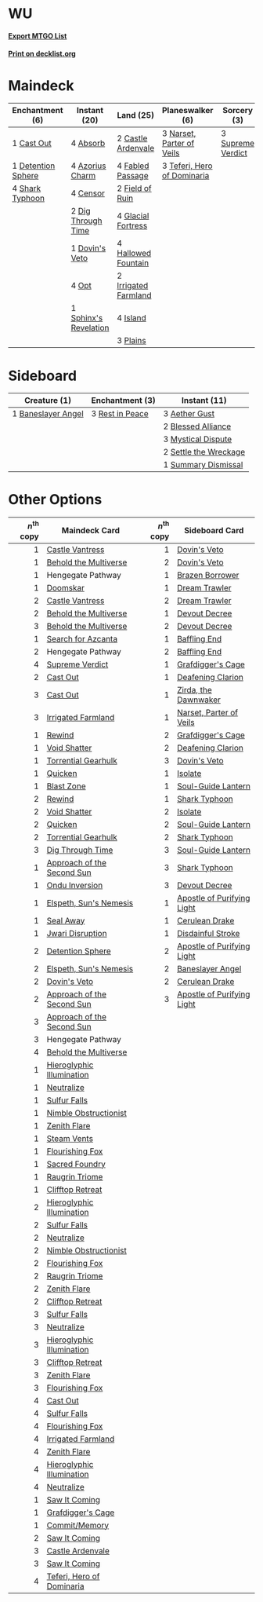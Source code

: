 # WU

#### [Export MTGO List](../collection/WU/WU.txt)
#### [Print on decklist.org](http://decklist.org/?deckmain=4%09Absorb%0A4%09Azorius%20Charm%0A1%09Cast%20Out%0A2%09Castle%20Ardenvale%0A4%09Censor%0A1%09Detention%20Sphere%0A2%09Dig%20Through%20Time%0A1%09Dovin's%20Veto%0A4%09Fabled%20Passage%0A2%09Field%20of%20Ruin%0A4%09Glacial%20Fortress%0A4%09Hallowed%20Fountain%0A2%09Irrigated%20Farmland%0A4%09Island%0A3%09Narset,%20Parter%20of%20Veils%0A4%09Opt%0A3%09Plains%0A4%09Shark%20Typhoon%0A1%09Sphinx's%20Revelation%0A3%09Supreme%20Verdict%0A3%09Teferi,%20Hero%20of%20Dominaria&deckside=3%09Aether%20Gust%0A1%09Baneslayer%20Angel%0A2%09Blessed%20Alliance%0A3%09Mystical%20Dispute%0A3%09Rest%20in%20Peace%0A2%09Settle%20the%20Wreckage%0A1%09Summary%20Dismissal)
# Maindeck

|                                       Enchantment (6)                                       |                                          Instant (20)                                          |                                           Land (25)                                           |                                           Planeswalker (6)                                           |                                        Sorcery (3)                                         |
|---------------------------------------------------------------------------------------------|------------------------------------------------------------------------------------------------|-----------------------------------------------------------------------------------------------|------------------------------------------------------------------------------------------------------|--------------------------------------------------------------------------------------------|
|1 [Cast Out](http://gatherer.wizards.com/Pages/Card/Details.aspx?multiverseid=426710)        |4 [Absorb](http://gatherer.wizards.com/Pages/Card/Details.aspx?multiverseid=23155)              |2 [Castle Ardenvale](http://gatherer.wizards.com/Pages/Card/Details.aspx?multiverseid=473200)  |3 [Narset, Parter of Veils](http://gatherer.wizards.com/Pages/Card/Details.aspx?multiverseid=460988)  |3 [Supreme Verdict](http://gatherer.wizards.com/Pages/Card/Details.aspx?multiverseid=438776)|
|1 [Detention Sphere](http://gatherer.wizards.com/Pages/Card/Details.aspx?multiverseid=460139)|4 [Azorius Charm](http://gatherer.wizards.com/Pages/Card/Details.aspx?multiverseid=460137)      |4 [Fabled Passage](http://gatherer.wizards.com/Pages/Card/Details.aspx?multiverseid=473206)    |3 [Teferi, Hero of Dominaria](http://gatherer.wizards.com/Pages/Card/Details.aspx?multiverseid=443095)|                                                                                            |
|4 [Shark Typhoon](http://gatherer.wizards.com/Pages/Card/Details.aspx?multiverseid=479587)   |4 [Censor](http://gatherer.wizards.com/Pages/Card/Details.aspx?multiverseid=426748)             |2 [Field of Ruin](http://gatherer.wizards.com/Pages/Card/Details.aspx?multiverseid=435415)     |                                                                                                      |                                                                                            |
|                                                                                             |2 [Dig Through Time](http://gatherer.wizards.com/Pages/Card/Details.aspx?multiverseid=386518)   |4 [Glacial Fortress](http://gatherer.wizards.com/Pages/Card/Details.aspx?multiverseid=190562)  |                                                                                                      |                                                                                            |
|                                                                                             |1 [Dovin's Veto](http://gatherer.wizards.com/Pages/Card/Details.aspx?multiverseid=461120)       |4 [Hallowed Fountain](http://gatherer.wizards.com/Pages/Card/Details.aspx?multiverseid=97071)  |                                                                                                      |                                                                                            |
|                                                                                             |4 [Opt](http://gatherer.wizards.com/Pages/Card/Details.aspx?multiverseid=442948)                |2 [Irrigated Farmland](http://gatherer.wizards.com/Pages/Card/Details.aspx?multiverseid=426947)|                                                                                                      |                                                                                            |
|                                                                                             |1 [Sphinx's Revelation](http://gatherer.wizards.com/Pages/Card/Details.aspx?multiverseid=460150)|4 [Island](http://gatherer.wizards.com/Pages/Card/Details.aspx?multiverseid=439857)            |                                                                                                      |                                                                                            |
|                                                                                             |                                                                                                |3 [Plains](http://gatherer.wizards.com/Pages/Card/Details.aspx?multiverseid=439856)            |                                                                                                      |                                                                                            |


# Sideboard

|                                        Creature (1)                                         |                                     Enchantment (3)                                      |                                          Instant (11)                                          |
|---------------------------------------------------------------------------------------------|------------------------------------------------------------------------------------------|------------------------------------------------------------------------------------------------|
|1 [Baneslayer Angel](http://gatherer.wizards.com/Pages/Card/Details.aspx?multiverseid=191065)|3 [Rest in Peace](http://gatherer.wizards.com/Pages/Card/Details.aspx?multiverseid=442021)|3 [Aether Gust](http://gatherer.wizards.com/Pages/Card/Details.aspx?multiverseid=466796)        |
|                                                                                             |                                                                                          |2 [Blessed Alliance](http://gatherer.wizards.com/Pages/Card/Details.aspx?multiverseid=414302)   |
|                                                                                             |                                                                                          |3 [Mystical Dispute](http://gatherer.wizards.com/Pages/Card/Details.aspx?multiverseid=473020)   |
|                                                                                             |                                                                                          |2 [Settle the Wreckage](http://gatherer.wizards.com/Pages/Card/Details.aspx?multiverseid=435186)|
|                                                                                             |                                                                                          |1 [Summary Dismissal](http://gatherer.wizards.com/Pages/Card/Details.aspx?multiverseid=414370)  |


# Other Options

|*n*<sup>th</sup> copy|                                            Maindeck Card                                            |*n*<sup>th</sup> copy|                                           Sideboard Card                                            |
|--------------------:|-----------------------------------------------------------------------------------------------------|--------------------:|-----------------------------------------------------------------------------------------------------|
|                    1|[Castle Vantress](http://gatherer.wizards.com/Pages/Card/Details.aspx?multiverseid=473204)           |                    1|[Dovin's Veto](http://gatherer.wizards.com/Pages/Card/Details.aspx?multiverseid=461120)              |
|                    1|[Behold the Multiverse](http://gatherer.wizards.com/Pages/Card/Details.aspx?multiverseid=503653)     |                    2|[Dovin's Veto](http://gatherer.wizards.com/Pages/Card/Details.aspx?multiverseid=461120)              |
|                    1|Hengegate Pathway                                                                                    |                    1|[Brazen Borrower](http://gatherer.wizards.com/Pages/Card/Details.aspx?multiverseid=473001)           |
|                    1|[Doomskar](http://gatherer.wizards.com/Pages/Card/Details.aspx?multiverseid=503613)                  |                    1|[Dream Trawler](http://gatherer.wizards.com/Pages/Card/Details.aspx?multiverseid=476465)             |
|                    2|[Castle Vantress](http://gatherer.wizards.com/Pages/Card/Details.aspx?multiverseid=473204)           |                    2|[Dream Trawler](http://gatherer.wizards.com/Pages/Card/Details.aspx?multiverseid=476465)             |
|                    2|[Behold the Multiverse](http://gatherer.wizards.com/Pages/Card/Details.aspx?multiverseid=503653)     |                    1|[Devout Decree](http://gatherer.wizards.com/Pages/Card/Details.aspx?multiverseid=466767)             |
|                    3|[Behold the Multiverse](http://gatherer.wizards.com/Pages/Card/Details.aspx?multiverseid=503653)     |                    2|[Devout Decree](http://gatherer.wizards.com/Pages/Card/Details.aspx?multiverseid=466767)             |
|                    1|[Search for Azcanta](http://gatherer.wizards.com/Pages/Card/Details.aspx?multiverseid=435226)        |                    1|[Baffling End](http://gatherer.wizards.com/Pages/Card/Details.aspx?multiverseid=439658)              |
|                    2|Hengegate Pathway                                                                                    |                    2|[Baffling End](http://gatherer.wizards.com/Pages/Card/Details.aspx?multiverseid=439658)              |
|                    4|[Supreme Verdict](http://gatherer.wizards.com/Pages/Card/Details.aspx?multiverseid=438776)           |                    1|[Grafdigger's Cage](http://gatherer.wizards.com/Pages/Card/Details.aspx?multiverseid=278452)         |
|                    2|[Cast Out](http://gatherer.wizards.com/Pages/Card/Details.aspx?multiverseid=426710)                  |                    1|[Deafening Clarion](http://gatherer.wizards.com/Pages/Card/Details.aspx?multiverseid=452915)         |
|                    3|[Cast Out](http://gatherer.wizards.com/Pages/Card/Details.aspx?multiverseid=426710)                  |                    1|[Zirda, the Dawnwaker](http://gatherer.wizards.com/Pages/Card/Details.aspx?multiverseid=479753)      |
|                    3|[Irrigated Farmland](http://gatherer.wizards.com/Pages/Card/Details.aspx?multiverseid=426947)        |                    1|[Narset, Parter of Veils](http://gatherer.wizards.com/Pages/Card/Details.aspx?multiverseid=460988)   |
|                    1|[Rewind](http://gatherer.wizards.com/Pages/Card/Details.aspx?multiverseid=45264)                     |                    2|[Grafdigger's Cage](http://gatherer.wizards.com/Pages/Card/Details.aspx?multiverseid=278452)         |
|                    1|[Void Shatter](http://gatherer.wizards.com/Pages/Card/Details.aspx?multiverseid=407559)              |                    2|[Deafening Clarion](http://gatherer.wizards.com/Pages/Card/Details.aspx?multiverseid=452915)         |
|                    1|[Torrential Gearhulk](http://gatherer.wizards.com/Pages/Card/Details.aspx?multiverseid=417640)       |                    3|[Dovin's Veto](http://gatherer.wizards.com/Pages/Card/Details.aspx?multiverseid=461120)              |
|                    1|[Quicken](http://gatherer.wizards.com/Pages/Card/Details.aspx?multiverseid=426578)                   |                    1|[Isolate](http://gatherer.wizards.com/Pages/Card/Details.aspx?multiverseid=447153)                   |
|                    1|[Blast Zone](http://gatherer.wizards.com/Pages/Card/Details.aspx?multiverseid=461171)                |                    1|[Soul-Guide Lantern](http://gatherer.wizards.com/Pages/Card/Details.aspx?multiverseid=476488)        |
|                    2|[Rewind](http://gatherer.wizards.com/Pages/Card/Details.aspx?multiverseid=45264)                     |                    1|[Shark Typhoon](http://gatherer.wizards.com/Pages/Card/Details.aspx?multiverseid=479587)             |
|                    2|[Void Shatter](http://gatherer.wizards.com/Pages/Card/Details.aspx?multiverseid=407559)              |                    2|[Isolate](http://gatherer.wizards.com/Pages/Card/Details.aspx?multiverseid=447153)                   |
|                    2|[Quicken](http://gatherer.wizards.com/Pages/Card/Details.aspx?multiverseid=426578)                   |                    2|[Soul-Guide Lantern](http://gatherer.wizards.com/Pages/Card/Details.aspx?multiverseid=476488)        |
|                    2|[Torrential Gearhulk](http://gatherer.wizards.com/Pages/Card/Details.aspx?multiverseid=417640)       |                    2|[Shark Typhoon](http://gatherer.wizards.com/Pages/Card/Details.aspx?multiverseid=479587)             |
|                    3|[Dig Through Time](http://gatherer.wizards.com/Pages/Card/Details.aspx?multiverseid=386518)          |                    3|[Soul-Guide Lantern](http://gatherer.wizards.com/Pages/Card/Details.aspx?multiverseid=476488)        |
|                    1|[Approach of the Second Sun](http://gatherer.wizards.com/Pages/Card/Details.aspx?multiverseid=426706)|                    3|[Shark Typhoon](http://gatherer.wizards.com/Pages/Card/Details.aspx?multiverseid=479587)             |
|                    1|[Ondu Inversion](http://gatherer.wizards.com/Pages/Card/Details.aspx?multiverseid=491654)            |                    3|[Devout Decree](http://gatherer.wizards.com/Pages/Card/Details.aspx?multiverseid=466767)             |
|                    1|[Elspeth, Sun's Nemesis](http://gatherer.wizards.com/Pages/Card/Details.aspx?multiverseid=476265)    |                    1|[Apostle of Purifying Light](http://gatherer.wizards.com/Pages/Card/Details.aspx?multiverseid=466760)|
|                    1|[Seal Away](http://gatherer.wizards.com/Pages/Card/Details.aspx?multiverseid=442919)                 |                    1|[Cerulean Drake](http://gatherer.wizards.com/Pages/Card/Details.aspx?multiverseid=466807)            |
|                    1|[Jwari Disruption](http://gatherer.wizards.com/Pages/Card/Details.aspx?multiverseid=491693)          |                    1|[Disdainful Stroke](http://gatherer.wizards.com/Pages/Card/Details.aspx?multiverseid=420705)         |
|                    2|[Detention Sphere](http://gatherer.wizards.com/Pages/Card/Details.aspx?multiverseid=460139)          |                    2|[Apostle of Purifying Light](http://gatherer.wizards.com/Pages/Card/Details.aspx?multiverseid=466760)|
|                    2|[Elspeth, Sun's Nemesis](http://gatherer.wizards.com/Pages/Card/Details.aspx?multiverseid=476265)    |                    2|[Baneslayer Angel](http://gatherer.wizards.com/Pages/Card/Details.aspx?multiverseid=191065)          |
|                    2|[Dovin's Veto](http://gatherer.wizards.com/Pages/Card/Details.aspx?multiverseid=461120)              |                    2|[Cerulean Drake](http://gatherer.wizards.com/Pages/Card/Details.aspx?multiverseid=466807)            |
|                    2|[Approach of the Second Sun](http://gatherer.wizards.com/Pages/Card/Details.aspx?multiverseid=426706)|                    3|[Apostle of Purifying Light](http://gatherer.wizards.com/Pages/Card/Details.aspx?multiverseid=466760)|
|                    3|[Approach of the Second Sun](http://gatherer.wizards.com/Pages/Card/Details.aspx?multiverseid=426706)|                     |                                                                                                     |
|                    3|Hengegate Pathway                                                                                    |                     |                                                                                                     |
|                    4|[Behold the Multiverse](http://gatherer.wizards.com/Pages/Card/Details.aspx?multiverseid=503653)     |                     |                                                                                                     |
|                    1|[Hieroglyphic Illumination](http://gatherer.wizards.com/Pages/Card/Details.aspx?multiverseid=426759) |                     |                                                                                                     |
|                    1|[Neutralize](http://gatherer.wizards.com/Pages/Card/Details.aspx?multiverseid=479579)                |                     |                                                                                                     |
|                    1|[Sulfur Falls](http://gatherer.wizards.com/Pages/Card/Details.aspx?multiverseid=443135)              |                     |                                                                                                     |
|                    1|[Nimble Obstructionist](http://gatherer.wizards.com/Pages/Card/Details.aspx?multiverseid=430729)     |                     |                                                                                                     |
|                    1|[Zenith Flare](http://gatherer.wizards.com/Pages/Card/Details.aspx?multiverseid=479737)              |                     |                                                                                                     |
|                    1|[Steam Vents](http://gatherer.wizards.com/Pages/Card/Details.aspx?multiverseid=405109)               |                     |                                                                                                     |
|                    1|[Flourishing Fox](http://gatherer.wizards.com/Pages/Card/Details.aspx?multiverseid=479533)           |                     |                                                                                                     |
|                    1|[Sacred Foundry](http://gatherer.wizards.com/Pages/Card/Details.aspx?multiverseid=405106)            |                     |                                                                                                     |
|                    1|[Raugrin Triome](http://gatherer.wizards.com/Pages/Card/Details.aspx?multiverseid=479771)            |                     |                                                                                                     |
|                    1|[Clifftop Retreat](http://gatherer.wizards.com/Pages/Card/Details.aspx?multiverseid=443127)          |                     |                                                                                                     |
|                    2|[Hieroglyphic Illumination](http://gatherer.wizards.com/Pages/Card/Details.aspx?multiverseid=426759) |                     |                                                                                                     |
|                    2|[Sulfur Falls](http://gatherer.wizards.com/Pages/Card/Details.aspx?multiverseid=443135)              |                     |                                                                                                     |
|                    2|[Neutralize](http://gatherer.wizards.com/Pages/Card/Details.aspx?multiverseid=479579)                |                     |                                                                                                     |
|                    2|[Nimble Obstructionist](http://gatherer.wizards.com/Pages/Card/Details.aspx?multiverseid=430729)     |                     |                                                                                                     |
|                    2|[Flourishing Fox](http://gatherer.wizards.com/Pages/Card/Details.aspx?multiverseid=479533)           |                     |                                                                                                     |
|                    2|[Raugrin Triome](http://gatherer.wizards.com/Pages/Card/Details.aspx?multiverseid=479771)            |                     |                                                                                                     |
|                    2|[Zenith Flare](http://gatherer.wizards.com/Pages/Card/Details.aspx?multiverseid=479737)              |                     |                                                                                                     |
|                    2|[Clifftop Retreat](http://gatherer.wizards.com/Pages/Card/Details.aspx?multiverseid=443127)          |                     |                                                                                                     |
|                    3|[Sulfur Falls](http://gatherer.wizards.com/Pages/Card/Details.aspx?multiverseid=443135)              |                     |                                                                                                     |
|                    3|[Neutralize](http://gatherer.wizards.com/Pages/Card/Details.aspx?multiverseid=479579)                |                     |                                                                                                     |
|                    3|[Hieroglyphic Illumination](http://gatherer.wizards.com/Pages/Card/Details.aspx?multiverseid=426759) |                     |                                                                                                     |
|                    3|[Clifftop Retreat](http://gatherer.wizards.com/Pages/Card/Details.aspx?multiverseid=443127)          |                     |                                                                                                     |
|                    3|[Zenith Flare](http://gatherer.wizards.com/Pages/Card/Details.aspx?multiverseid=479737)              |                     |                                                                                                     |
|                    3|[Flourishing Fox](http://gatherer.wizards.com/Pages/Card/Details.aspx?multiverseid=479533)           |                     |                                                                                                     |
|                    4|[Cast Out](http://gatherer.wizards.com/Pages/Card/Details.aspx?multiverseid=426710)                  |                     |                                                                                                     |
|                    4|[Sulfur Falls](http://gatherer.wizards.com/Pages/Card/Details.aspx?multiverseid=443135)              |                     |                                                                                                     |
|                    4|[Flourishing Fox](http://gatherer.wizards.com/Pages/Card/Details.aspx?multiverseid=479533)           |                     |                                                                                                     |
|                    4|[Irrigated Farmland](http://gatherer.wizards.com/Pages/Card/Details.aspx?multiverseid=426947)        |                     |                                                                                                     |
|                    4|[Zenith Flare](http://gatherer.wizards.com/Pages/Card/Details.aspx?multiverseid=479737)              |                     |                                                                                                     |
|                    4|[Hieroglyphic Illumination](http://gatherer.wizards.com/Pages/Card/Details.aspx?multiverseid=426759) |                     |                                                                                                     |
|                    4|[Neutralize](http://gatherer.wizards.com/Pages/Card/Details.aspx?multiverseid=479579)                |                     |                                                                                                     |
|                    1|[Saw It Coming](http://gatherer.wizards.com/Pages/Card/Details.aspx?multiverseid=503684)             |                     |                                                                                                     |
|                    1|[Grafdigger's Cage](http://gatherer.wizards.com/Pages/Card/Details.aspx?multiverseid=278452)         |                     |                                                                                                     |
|                    1|[Commit/Memory](http://gatherer.wizards.com/Pages/Card/Details.aspx?multiverseid=426913)             |                     |                                                                                                     |
|                    2|[Saw It Coming](http://gatherer.wizards.com/Pages/Card/Details.aspx?multiverseid=503684)             |                     |                                                                                                     |
|                    3|[Castle Ardenvale](http://gatherer.wizards.com/Pages/Card/Details.aspx?multiverseid=473200)          |                     |                                                                                                     |
|                    3|[Saw It Coming](http://gatherer.wizards.com/Pages/Card/Details.aspx?multiverseid=503684)             |                     |                                                                                                     |
|                    4|[Teferi, Hero of Dominaria](http://gatherer.wizards.com/Pages/Card/Details.aspx?multiverseid=443095) |                     |                                                                                                     |

